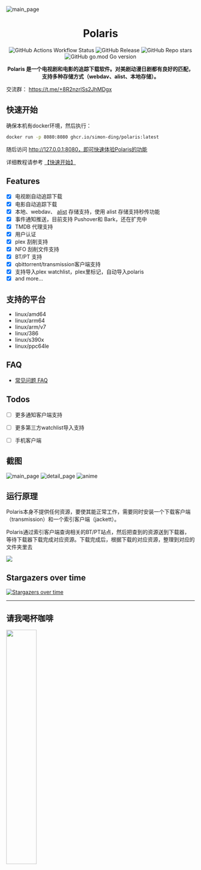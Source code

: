 
![main_page](./doc/assets/main_page.png)


<h1 align="center">Polaris</h1>

<div align="center">

![GitHub Actions Workflow Status](https://img.shields.io/github/actions/workflow/status/simon-ding/polaris/go.yml)
![GitHub Release](https://img.shields.io/github/v/release/simon-ding/polaris)
![GitHub Repo stars](https://img.shields.io/github/stars/simon-ding/polaris)
![GitHub go.mod Go version](https://img.shields.io/github/go-mod/go-version/simon-ding/polaris)


**Polaris 是一个电视剧和电影的追踪下载软件。对美剧动漫日剧都有良好的匹配，支持多种存储方式（webdav、alist、本地存储）。**

</div>


交流群： https://t.me/+8R2nzrlSs2JhMDgx

## 快速开始

确保本机有docker环境，然后执行：

```bash
docker run -p 8080:8080 ghcr.io/simon-ding/polaris:latest
```
随后访问 http://127.0.0.1:8080，即可快速体验Polaris的功能

详细教程请参考 [【快速开始】](./doc/quick_start.md)

## Features

- [x] 电视剧自动追踪下载
- [x] 电影自动追踪下载
- [x] 本地、webdav、  [alist](https://github.com/alist-org/alist) 存储支持，使用 alist 存储支持秒传功能
- [x] 事件通知推送，目前支持 Pushover和 Bark，还在扩充中
- [x] TMDB 代理支持
- [x] 用户认证
- [x] plex 刮削支持
- [x] NFO 刮削文件支持
- [x] BT/PT 支持
- [x] qbittorrent/transmission客户端支持
- [x] 支持导入plex watchlist，plex里标记，自动导入polaris
- [x] and more...

## 支持的平台

 - linux/amd64
 - linux/arm64
 - linux/arm/v7
 - linux/386
 - linux/s390x
 - linux/ppc64le

## FAQ

- [常见问题 FAQ](./doc/faq.md)

## Todos


- [ ] 更多通知客户端支持
- [ ] 更多第三方watchlist导入支持
- [ ] 手机客户端


## 截图

![main_page](./doc/assets/main_page.png)
![detail_page](./doc/assets/detail_page.png)
![anime](./doc/assets/anime_match.png)


## 运行原理

Polaris本身不提供任何资源，要使其能正常工作，需要同时安装一个下载客户端（transmission）和一个索引客户端（jackett）。

Polaris通过索引客户端查询相关的BT/PT站点，然后把查到的资源送到下载器，等待下载器下载完成对应资源。下载完成后，根据下载的对应资源，整理到对应的文件夹里去

![](./doc/assets/yuanli.png)

<!-- ## 对比 sonarr/radarr
* 更好的中文支持
* 对于动漫、日剧的良好支持，配合国内站点基本能匹配上对应资源
* 支持 webdav 后端存储，可以配合 alist 或者阿里云来实现下载后实时传到云上的功能。这样外出就可以不依靠家里的宽带来看电影了，或者实现个轻 NAS 功能，下载功能放在本地，数据放在云盘
* golang 实现后端，相比于 .NET 更节省资源
* 一个程序同时实现了电影、电视剧功能，不需要装两个程序
* 当然 sonarr/radarr 也是非常优秀的开源项目，目前 Polaris 功能还没有 sonarr/radarr 丰富 -->


## Stargazers over time
[![Stargazers over time](https://starchart.cc/simon-ding/polaris.svg?variant=adaptive)](https://starchart.cc/simon-ding/polaris)

-------------

## 请我喝杯咖啡

<img src="./doc/assets/wechat.JPG" width=40% height=40%>
